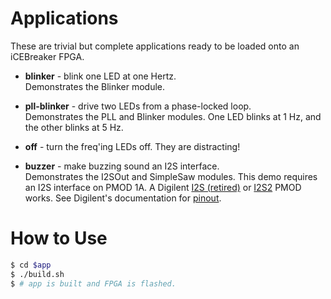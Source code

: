 # Applications

These are trivial but complete applications ready to be loaded onto an
iCEBreaker FPGA.

 * **blinker** - blink one LED at one Hertz.<br>
   Demonstrates the Blinker module.

 * **pll-blinker** - drive two LEDs from a phase-locked loop.<br>
   Demonstrates the PLL and Blinker modules.
   One LED blinks at 1 Hz, and the other blinks at 5 Hz.

 * **off** - turn the freq'ing LEDs off.
   They are distracting!

 * **buzzer** - make buzzing sound an I2S interface.<br>
   Demonstrates the I2SOut and SimpleSaw modules.
   This demo requires an I2S interface on PMOD 1A.  A Digilent [I2S
   (retired)](https://store.digilentinc.com/pmod-i2s-stereo-audio-output-retired/)
   or
   [I2S2](https://store.digilentinc.com/pmod-i2s2-stereo-audio-input-and-output/)
   PMOD works.  See Digilent's documentation for
   [pinout](https://reference.digilentinc.com/reference/pmod/pmodi2s/start).

# How to Use

```sh
$ cd $app
$ ./build.sh
$ # app is built and FPGA is flashed.
```
